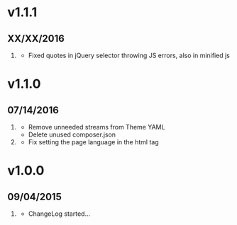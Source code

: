 # v1.1.1
## XX/XX/2016

1. [](#bugfix)
    * Fixed quotes in jQuery selector throwing JS errors, also in minified js

# v1.1.0
## 07/14/2016

1. [](#improved)
    * Remove unneeded streams from Theme YAML
    * Delete unused composer.json
1. [](#bugfix)
    * Fix setting the page language in the html tag

# v1.0.0
## 09/04/2015

1. [](#new)
    * ChangeLog started...
